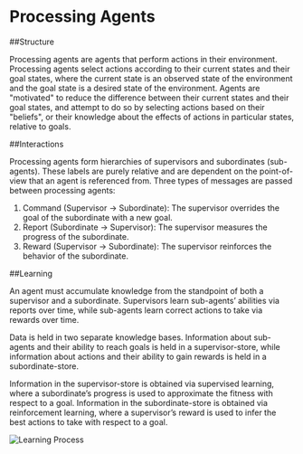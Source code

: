 # Processing Agents

##Structure

Processing agents are agents that perform actions in their environment. Processing agents select actions according to their current states and their goal states, where the current state is an observed state of the environment and the goal state is a desired state of the environment. Agents are "motivated" to reduce the difference between their current states and their goal states, and attempt to do so by selecting actions based on their "beliefs", or their knowledge about the effects of actions in particular states, relative to goals.

##Interactions

Processing agents form hierarchies of supervisors and subordinates (sub-agents). These labels are purely relative and are dependent on the point-of-view that an agent is referenced from. Three types of messages are passed between processing agents:

1. Command (Supervisor → Subordinate): 
The supervisor overrides the goal of the subordinate with a new goal.
2. Report (Subordinate → Supervisor):
The supervisor measures the progress of the subordinate.
3. Reward (Supervisor → Subordinate):
The supervisor reinforces the behavior of the subordinate.

##Learning

An agent must accumulate knowledge from the standpoint of both a supervisor and a subordinate. Supervisors learn sub-agents’ abilities via reports over time, while sub-agents learn correct actions to take via rewards over time.
	
Data is held in two separate knowledge bases. Information about sub-agents and their ability to reach goals is held in a supervisor-store, while information about actions and their ability to gain rewards is held in a subordinate-store.
	
Information in the supervisor-store is obtained via supervised learning, where a subordinate’s progress is used to approximate the fitness with respect to a goal. Information in the subordinate-store is obtained via reinforcement learning, where a supervisor’s reward is used to infer the best actions to take with respect to a goal.

![Learning Process](https://github.com/CarsonScott/Processing-Agents/blob/master/img/learning-process.png)
